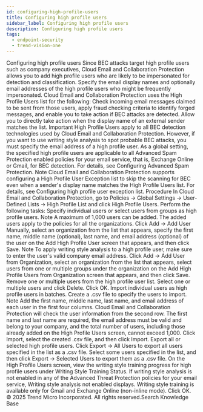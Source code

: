 ```yaml
---
id: configuring-high-profile-users
title: Configuring high profile users
sidebar_label: Configuring high profile users
description: Configuring high profile users
tags:
  - endpoint-security
  - trend-vision-one
---
```


 Configuring high profile users Since BEC attacks target high profile users such as company executives, Cloud Email and Collaboration Protection allows you to add high profile users who are likely to be impersonated for detection and classification. Specify the email display names and optionally email addresses of the high profile users who might be frequently impersonated. Cloud Email and Collaboration Protection uses the High Profile Users list for the following: Check incoming email messages claimed to be sent from those users, apply fraud checking criteria to identify forged messages, and enable you to take action if BEC attacks are detected. Allow you to directly take action when the display name of an external sender matches the list. Important High Profile Users apply to all BEC detection technologies used by Cloud Email and Collaboration Protection. However, if you want to use writing style analysis to spot probable BEC attacks, you must specify the email address of a high profile user. As a global setting, the specified high profile users are applicable to all Advanced Spam Protection enabled policies for your email service, that is, Exchange Online or Gmail, for BEC detection. For details, see Configuring Advanced Spam Protection. Note Cloud Email and Collaboration Protection supports configuring a High Profile User Exception list to skip the scanning for BEC even when a sender's display name matches the High Profile Users list. For details, see Configuring high profile user exception list. Procedure In Cloud Email and Collaboration Protection, go to Policies → Global Settings → User-Defined Lists → High Profile List and click High Profile Users. Perform the following tasks: Specify individual users or select users from groups as high profile users. Note A maximum of 1,000 users can be added. The added users apply to the policies for all the organizations. Click Add → Add User Manually, select an organization from the list that appears, specify the first name, middle name (optional), last name, and email address (optional) of the user on the Add High Profile User screen that appears, and then click Save. Note To apply writing style analysis to a high profile user, make sure to enter the user's valid company email address. Click Add → Add User from Organization, select an organization from the list that appears, select users from one or multiple groups under the organization on the Add High Profile Users from Organization screen that appears, and then click Save. Remove one or multiple users from the high profile user list. Select one or multiple users and click Delete. Click OK. Import individual users as high profile users in batches. Create a .csv file to specify the users to import. Note Add the first name, middle name, last name, and email address of each user in the first four columns. Cloud Email and Collaboration Protection will check the user information from the second row. The first name and last name are required, the email address must be valid and belong to your company, and the total number of users, including those already added on the High Profile Users screen, cannot exceed 1,000. Click Import, select the created .csv file, and then click Import. Export all or selected high profile users. Click Export → All Users to export all users specified in the list as a .csv file. Select some users specified in the list, and then click Export → Selected Users to export them as a .csv file. On the High Profile Users screen, view the writing style training progress for high profile users under Writing Style Training Status. If writing style analysis is not enabled in any of the Advanced Threat Protection policies for your email service, Writing style analysis not enabled displays. Writing style training is available only for Gmail and Exchange Online (non-inline mode). Click OK. © 2025 Trend Micro Incorporated. All rights reserved.Search Knowledge Base